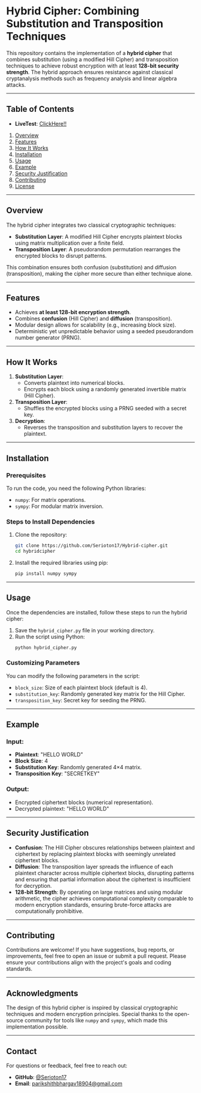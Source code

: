 # Hybrid Cipher: Combining Substitution and Transposition Techniques

This repository contains the implementation of a **hybrid cipher** that combines substitution (using a modified Hill Cipher) and transposition techniques to achieve robust encryption with at least **128-bit security strength**. The hybrid approach ensures resistance against classical cryptanalysis methods such as frequency analysis and linear algebra attacks.

---

## Table of Contents
- **LiveTest**: [ClickHere!!](https://colab.research.google.com/drive/1s7P9npIOYns3booavWHcv35oiP23WMXS?usp=sharing)
1. [Overview](#overview)
2. [Features](#features)
3. [How It Works](#how-it-works)
4. [Installation](#installation)
5. [Usage](#usage)
6. [Example](#example)
7. [Security Justification](#security-justification)
8. [Contributing](#contributing)
9. [License](#license)

---

## Overview

The hybrid cipher integrates two classical cryptographic techniques:
- **Substitution Layer**: A modified Hill Cipher encrypts plaintext blocks using matrix multiplication over a finite field.
- **Transposition Layer**: A pseudorandom permutation rearranges the encrypted blocks to disrupt patterns.

This combination ensures both confusion (substitution) and diffusion (transposition), making the cipher more secure than either technique alone.

---

## Features

- Achieves **at least 128-bit encryption strength**.
- Combines **confusion** (Hill Cipher) and **diffusion** (transposition).
- Modular design allows for scalability (e.g., increasing block size).
- Deterministic yet unpredictable behavior using a seeded pseudorandom number generator (PRNG).

---

## How It Works

1. **Substitution Layer**:
   - Converts plaintext into numerical blocks.
   - Encrypts each block using a randomly generated invertible matrix (Hill Cipher).
2. **Transposition Layer**:
   - Shuffles the encrypted blocks using a PRNG seeded with a secret key.
3. **Decryption**:
   - Reverses the transposition and substitution layers to recover the plaintext.

---

## Installation

### Prerequisites

To run the code, you need the following Python libraries:

- `numpy`: For matrix operations.
- `sympy`: For modular matrix inversion.

### Steps to Install Dependencies

1. Clone the repository:
   ```bash
   git clone https://github.com/Serioton17/Hybrid-cipher.git
   cd hybridcipher
   ```
2. Install the required libraries using pip:
   ```bash
   pip install numpy sympy
   ```

---

## Usage

Once the dependencies are installed, follow these steps to run the hybrid cipher:

1. Save the `hybrid_cipher.py` file in your working directory.
2. Run the script using Python:
   ```bash
   python hybrid_cipher.py
   ```

### Customizing Parameters

You can modify the following parameters in the script:

- `block_size`: Size of each plaintext block (default is 4).
- `substitution_key`: Randomly generated key matrix for the Hill Cipher.
- `transposition_key`: Secret key for seeding the PRNG.

---

## Example

### Input:
- **Plaintext**: "HELLO WORLD"
- **Block Size**: 4
- **Substitution Key**: Randomly generated 4×4 matrix.
- **Transposition Key**: "SECRETKEY"

### Output:
- Encrypted ciphertext blocks (numerical representation).
- Decrypted plaintext: "HELLO WORLD"

---

## Security Justification

- **Confusion**: The Hill Cipher obscures relationships between plaintext and ciphertext by replacing plaintext blocks with seemingly unrelated ciphertext blocks.
- **Diffusion**: The transposition layer spreads the influence of each plaintext character across multiple ciphertext blocks, disrupting patterns and ensuring that partial information about the ciphertext is insufficient for decryption.
- **128-bit Strength**: By operating on large matrices and using modular arithmetic, the cipher achieves computational complexity comparable to modern encryption standards, ensuring brute-force attacks are computationally prohibitive.

---

## Contributing

Contributions are welcome! If you have suggestions, bug reports, or improvements, feel free to open an issue or submit a pull request. Please ensure your contributions align with the project's goals and coding standards.

---


## Acknowledgments

The design of this hybrid cipher is inspired by classical cryptographic techniques and modern encryption principles.
Special thanks to the open-source community for tools like `numpy` and `sympy`, which made this implementation possible.

---

## Contact

For questions or feedback, feel free to reach out:

- **GitHub**: [@Serioton17](https://github.com/Serioton17)
- **Email**: parikshithbhargav18904@gmail.com

